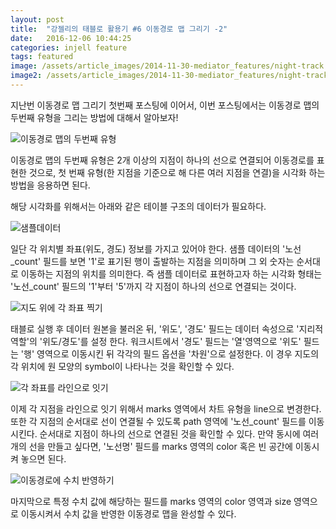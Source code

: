 ```yaml
---
layout: post
title:  "강젤리의 태블로 활용기 #6 이동경로 맵 그리기 -2"
date:   2016-12-06 10:44:25
categories: injell feature
tags: featured
image: /assets/article_images/2014-11-30-mediator_features/night-track.JPG
image2: /assets/article_images/2014-11-30-mediator_features/night-track-mobile.JPG
---
```


지난번 이동경로 맵 그리기 첫번째 포스팅에 이어서, 이번 포스팅에서는 이동경로 맵의 두번째 유형을 그리는 방법에 대해서 알아보자!

![이동경로 맵의 두번째 유형 ](https://cloud.githubusercontent.com/assets/10662638/20955650/33db1e96-bc88-11e6-9203-ac2d1df1f74d.png)

이동경로 맵의 두번째 유형은 2개 이상의 지점이 하나의 선으로 연결되어 이동경로를 표현한 것으로, 첫 번째 유형(한 지점을 기준으로 해 다른 여러 지점을 연결)을 시각화 하는 방법을 응용하면 된다.

해당 시각화를 위해서는 아래와 같은 테이블 구조의 데이터가 필요하다.

![샘플데이터](https://cloud.githubusercontent.com/assets/10662638/20955722/bf5ed4da-bc88-11e6-8f34-2144b019160b.png)

일단 각 위치별 좌표(위도, 경도) 정보를 가지고 있어야 한다. 샘플 데이터의 '노선_count' 필드를 보면 '1'로 표기된 행이 출발하는 지점을 의미하며 그 외 숫자는 순서대로 이동하는 지점의 위치를 의미한다. 즉 샘플 데이터로 표현하고자 하는 시각화 형태는 '노선_count' 필드의 '1'부터 '5'까지 각 지점이 하나의 선으로 연결되는 것이다.

![지도 위에 각 좌표 찍기](https://cloud.githubusercontent.com/assets/10662638/20955799/4df400f8-bc89-11e6-9168-353e8cccf17a.png)

태블로 실행 후 데이터 원본을 불러온 뒤, '위도', '경도' 필드는 데이터 속성으로 '지리적 역할'의 '위도/경도'를 설정 한다. 워크시트에서 '경도' 필드는 '열'영역으로 '위도' 필드는 '행' 영역으로 이동시킨 뒤 각각의 필드 옵션을 '차원'으로 설정한다. 이 경우 지도의 각 위치에 원 모양의 symbol이 나타나는 것을 확인할 수 있다.

![각 좌표를 라인으로 잇기](https://cloud.githubusercontent.com/assets/10662638/20956074/06a1a992-bc8b-11e6-969d-a43537891b66.png)

이제 각 지점을 라인으로 잇기 위해서 marks 영역에서 차트 유형을 line으로 변경한다. 또한 각 지점의 순서대로 선이 연결될 수 있도록 path 영역에 '노선_count' 필드를 이동시킨다. 순서대로 지점이 하나의 선으로 연결된 것을 확인할 수 있다. 만약 동시에 여러 개의 선을 만들고 싶다면, '노선명' 필드를 marks 영역의 color 혹은 빈 공간에 이동시켜 놓으면 된다.

![이동경로에 수치 반영하기](https://cloud.githubusercontent.com/assets/10662638/20956298/585b4fee-bc8c-11e6-8292-cfd22f3dad91.png)

마지막으로 특정 수치 값에 해당하는 필드를 marks 영역의 color 영역과 size 영역으로 이동시켜서 수치 값을 반영한 이동경로 맵을 완성할 수 있다.
